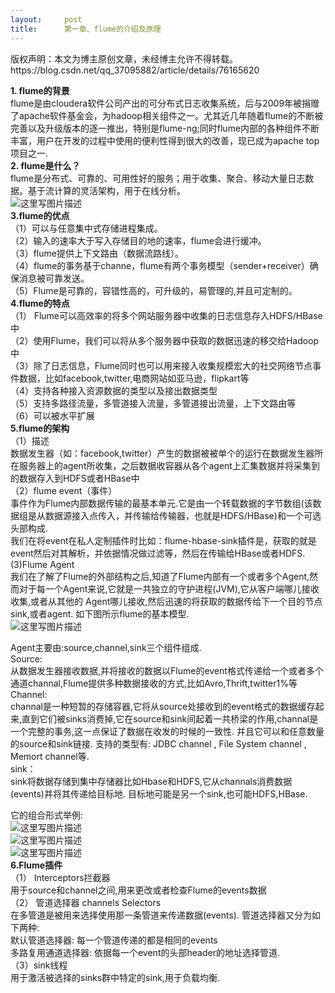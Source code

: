 ```yaml
---
layout:     post
title:      第一章、flume的介绍及原理
---
```

<div id="article_content" class="article_content clearfix csdn-tracking-statistics" data-pid="blog" data-mod="popu_307" data-dsm="post">
								<div class="article-copyright">
					版权声明：本文为博主原创文章，未经博主允许不得转载。					https://blog.csdn.net/qq_37095882/article/details/76165620				</div>
								            <div id="content_views" class="markdown_views prism-atom-one-dark">
							<!-- flowchart 箭头图标 勿删 -->
							<svg xmlns="http://www.w3.org/2000/svg" style="display: none;"><path stroke-linecap="round" d="M5,0 0,2.5 5,5z" id="raphael-marker-block" style="-webkit-tap-highlight-color: rgba(0, 0, 0, 0);"></path></svg>
							<p><strong>1. flume的背景</strong> <br>
         flume是由cloudera软件公司产出的可分布式日志收集系统，后与2009年被捐赠了apache软件基金会，为hadoop相关组件之一。尤其近几年随着flume的不断被完善以及升级版本的逐一推出，特别是flume-ng;同时flume内部的各种组件不断丰富，用户在开发的过程中使用的便利性得到很大的改善，现已成为apache top项目之一. <br>
 <strong>2. flume是什么？</strong> <br>
     flume是分布式、可靠的、可用性好的服务；用于收集、聚合、移动大量日志数据。基于流计算的灵活架构，用于在线分析。 <br>
 <img src="https://img-blog.csdn.net/20170726204114546?watermark/2/text/aHR0cDovL2Jsb2cuY3Nkbi5uZXQvcXFfMzcwOTU4ODI=/font/5a6L5L2T/fontsize/400/fill/I0JBQkFCMA==/dissolve/70/gravity/SouthEast" alt="这里写图片描述" title=""> <br>
 <strong>3.flume的优点</strong> <br>
 （1）可以与任意集中式存储进程集成。 <br>
 （2）输入的速率大于写入存储目的地的速率，flume会进行缓冲。 <br>
 （3）flume提供上下文路由（数据流路线）。 <br>
 （4）flume的事务基于channe，flume有两个事务模型（sender+receiver）确保消息被可靠发送。 <br>
 （5）Flume是可靠的，容错性高的，可升级的，易管理的,并且可定制的。 <br>
 <strong>4.flume的特点</strong> <br>
     （1） Flume可以高效率的将多个网站服务器中收集的日志信息存入HDFS/HBase中 <br>
    （2）使用Flume，我们可以将从多个服务器中获取的数据迅速的移交给Hadoop中 <br>
     （3）除了日志信息，Flume同时也可以用来接入收集规模宏大的社交网络节点事件数据，比如facebook,twitter,电商网站如亚马逊，flipkart等 <br>
    （4）支持各种接入资源数据的类型以及接出数据类型 <br>
    （5）支持多路径流量，多管道接入流量，多管道接出流量，上下文路由等 <br>
    （6）可以被水平扩展 <br>
    <strong>5.flume的架构</strong> <br>
    （1）描述 <br>
       数据发生器（如：facebook,twitter）产生的数据被被单个的运行在数据发生器所在服务器上的agent所收集，之后数据收容器从各个agent上汇集数据并将采集到的数据存入到HDFS或者HBase中 <br>
    （2）flume event（事件） <br>
       事件作为Flume内部数据传输的最基本单元.它是由一个转载数据的字节数组(该数据组是从数据源接入点传入，并传输给传输器，也就是HDFS/HBase)和一个可选头部构成. <br>
我们在将event在私人定制插件时比如：flume-hbase-sink插件是，获取的就是event然后对其解析，并依据情况做过滤等，然后在传输给HBase或者HDFS. <br>
    (3)Flume Agent <br>
    我们在了解了Flume的外部结构之后,知道了Flume内部有一个或者多个Agent,然而对于每一个Agent来说,它就是一共独立的守护进程(JVM),它从客户端哪儿接收收集,或者从其他的 Agent哪儿接收,然后迅速的将获取的数据传给下一个目的节点sink,或者agent. 如下图所示flume的基本模型. <br>
                    <img src="https://img-blog.csdn.net/20170726210219794?watermark/2/text/aHR0cDovL2Jsb2cuY3Nkbi5uZXQvcXFfMzcwOTU4ODI=/font/5a6L5L2T/fontsize/400/fill/I0JBQkFCMA==/dissolve/70/gravity/SouthEast" alt="这里写图片描述" title=""></p>

<p>Agent主要由:source,channel,sink三个组件组成. <br>
Source: <br>
       从数据发生器接收数据,并将接收的数据以Flume的event格式传递给一个或者多个通道channal,Flume提供多种数据接收的方式,比如Avro,Thrift,twitter1%等 <br>
Channel: <br>
         channal是一种短暂的存储容器,它将从source处接收到的event格式的数据缓存起来,直到它们被sinks消费掉,它在source和sink间起着一共桥梁的作用,channal是一个完整的事务,这一点保证了数据在收发的时候的一致性. 并且它可以和任意数量的source和sink链接. 支持的类型有: JDBC channel , File System channel , Memort channel等. <br>
sink： <br>
      sink将数据存储到集中存储器比如Hbase和HDFS,它从channals消费数据(events)并将其传递给目标地. 目标地可能是另一个sink,也可能HDFS,HBase.</p>

<p>它的组合形式举例: <br>
<img src="https://img-blog.csdn.net/20170726210432906?watermark/2/text/aHR0cDovL2Jsb2cuY3Nkbi5uZXQvcXFfMzcwOTU4ODI=/font/5a6L5L2T/fontsize/400/fill/I0JBQkFCMA==/dissolve/70/gravity/SouthEast" alt="这里写图片描述" title=""> <br>
 <img src="https://img-blog.csdn.net/20170726210449653?watermark/2/text/aHR0cDovL2Jsb2cuY3Nkbi5uZXQvcXFfMzcwOTU4ODI=/font/5a6L5L2T/fontsize/400/fill/I0JBQkFCMA==/dissolve/70/gravity/SouthEast" alt="这里写图片描述" title=""> <br>
 <img src="https://img-blog.csdn.net/20170726210515937?watermark/2/text/aHR0cDovL2Jsb2cuY3Nkbi5uZXQvcXFfMzcwOTU4ODI=/font/5a6L5L2T/fontsize/400/fill/I0JBQkFCMA==/dissolve/70/gravity/SouthEast" alt="这里写图片描述" title=""> <br>
 <strong>6.Flume插件</strong> <br>
 （1） Interceptors拦截器 <br>
           用于source和channel之间,用来更改或者检查Flume的events数据 <br>
（2） 管道选择器 channels Selectors <br>
           在多管道是被用来选择使用那一条管道来传递数据(events). 管道选择器又分为如下两种: <br>
               默认管道选择器:  每一个管道传递的都是相同的events <br>
              多路复用通道选择器:  依据每一个event的头部header的地址选择管道. <br>
（3）sink线程 <br>
           用于激活被选择的sinks群中特定的sink,用于负载均衡.</p>            </div>
						<link href="https://csdnimg.cn/release/phoenix/mdeditor/markdown_views-9e5741c4b9.css" rel="stylesheet">
                </div>